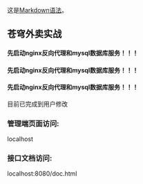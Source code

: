 这是[Markdown语法](https://markdown.com.cn/basic-syntax/lists.html)。

## 苍穹外卖实战
#### 先启动nginx反向代理和mysql数据库服务！！！
#### 先启动nginx反向代理和mysql数据库服务！！！
#### 先启动nginx反向代理和mysql数据库服务！！！

目前已完成到用户修改

### 管理端页面访问:
localhost

### 接口文档访问:
localhost:8080/doc.html

